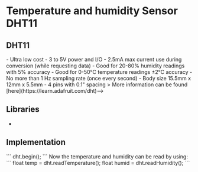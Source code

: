<!--CATEGORIE / NAME OF THE SENSOR -->

# Temperature and humidity Sensor DHT11

## DHT11
<!-->
- Ultra low cost
- 3 to 5V power and I/O
- 2.5mA max current use during conversion (while requesting data)
- Good for 20-80% humidity readings with 5% accuracy
- Good for 0-50°C temperature readings ±2°C accuracy
- No more than 1 Hz sampling rate (once every second)
- Body size 15.5mm x 12mm x 5.5mm
- 4 pins with 0.1" spacing
> More information can be found [here](https://learn.adafruit.com/dht)-->


## Libraries

<!-- EXAMPLE: [DHT.h](https://github.com/adafruit/DHT-sensor-library/blob/master/DHT.h) -->
- 


## Implementation
<!--
To generate a DHT object it is necessary to specify the data Pin and wich sensor type is used.

```
#define DHTPIN 0
#define DHTTYPE DHT11

DHT dht(DHTPIN, DHTTYPE);
```
In the setup() it is necessary to call.
<!-- Warum eigentlich? -->
<!--->
```
dht.begin();
```
Now the temperature and humidity can be read by using:
```
float temp = dht.readTemperature();
float humid = dht.readHumidity();
```
<!-- Eventuell noch einen Schaltplan mit fritzing zeichnen und das sceduling beschreiben. -->